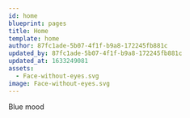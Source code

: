 ```yaml
---
id: home
blueprint: pages
title: Home
template: home
author: 87fc1ade-5b07-4f1f-b9a8-172245fb881c
updated_by: 87fc1ade-5b07-4f1f-b9a8-172245fb881c
updated_at: 1633249081
assets:
  - Face-without-eyes.svg
image: Face-without-eyes.svg
---
```

Blue mood